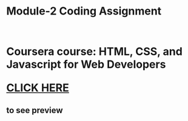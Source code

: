 <h1>Module-2 Coding Assignment<h1><br>
Coursera course: HTML, CSS, and Javascript for Web Developers <br>
  
<a href="https://shreyansh225.github.io/Coursera-Webpage/Assignment/module 2/index-new.html" rel="nofollow">CLICK HERE </a> <h2>to see preview<h2>
